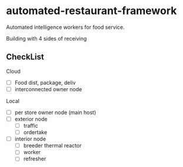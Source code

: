 # automated-restaurant-framework
Automated intelligence workers for food service.

Building with 4 sides of receiving


## CheckList
Cloud
- [ ] Food dist, package, deliv
- [ ] interconnected owner node

Local
- [ ] per store owner node (main host)
- [ ] exterior node
  - [ ] traffic
  - [ ] ordertake
- [ ] interior node
  - [ ] breeder thermal reactor
  - [ ] worker
  - [ ] refresher
